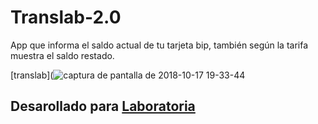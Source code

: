 # Translab-2.0
App que informa el saldo actual de tu tarjeta bip, también según la tarifa muestra el saldo restado.

[translab](![captura de pantalla de 2018-10-17 19-33-44](https://user-images.githubusercontent.com/38788579/47225173-d4e17a00-d393-11e8-88a9-c05c7d0c220d.png)
## Desarollado para [Laboratoria](http://laboratoria.la)
